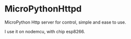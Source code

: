 # MicroPythonHttpd
MicroPython Http server for control, simple and ease to use.

I use it on nodemcu, with chip esp8266.
